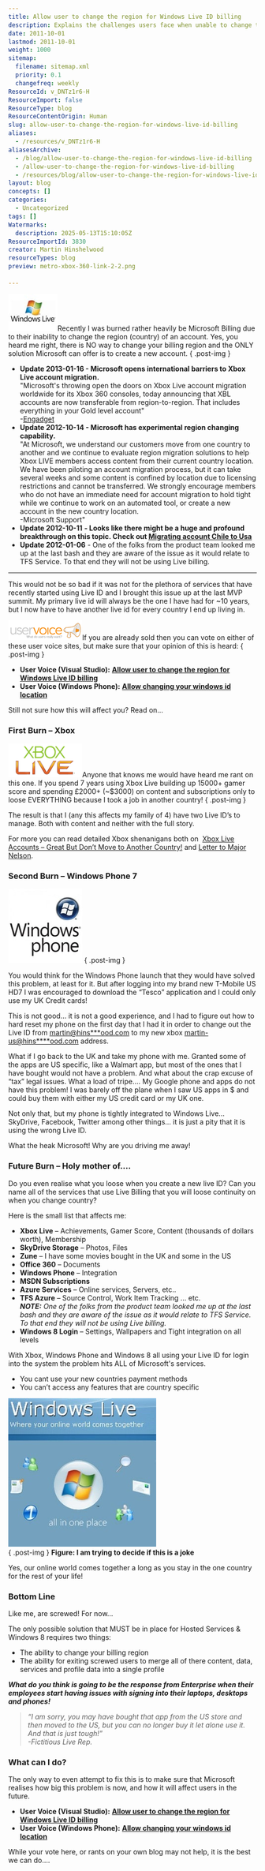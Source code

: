 ```yaml
---
title: Allow user to change the region for Windows Live ID billing
description: Explains the challenges users face when unable to change the billing region for Windows Live ID, affecting access to Microsoft services after moving countries.
date: 2011-10-01
lastmod: 2011-10-01
weight: 1000
sitemap:
  filename: sitemap.xml
  priority: 0.1
  changefreq: weekly
ResourceId: v_DNTz1r6-H
ResourceImport: false
ResourceType: blog
ResourceContentOrigin: Human
slug: allow-user-to-change-the-region-for-windows-live-id-billing
aliases:
  - /resources/v_DNTz1r6-H
aliasesArchive:
  - /blog/allow-user-to-change-the-region-for-windows-live-id-billing
  - /allow-user-to-change-the-region-for-windows-live-id-billing
  - /resources/blog/allow-user-to-change-the-region-for-windows-live-id-billing
layout: blog
concepts: []
categories:
  - Uncategorized
tags: []
Watermarks:
  description: 2025-05-13T15:10:05Z
ResourceImportId: 3830
creator: Martin Hinshelwood
resourceTypes: blog
preview: metro-xbox-360-link-2-2.png

---
```

![img_33742_microsoft-windows-live-logo_450x360](images/img_33742_microsoft-windows-live-logo_450x360-1-1.jpg "img_33742_microsoft-windows-live-logo_450x360")Recently I was burned rather heavily be Microsoft Billing due to their inability to change the region (country) of an account. Yes, you heard me right, there is NO way to change your billing region and the ONLY solution Microsoft can offer is to create a new account.
{ .post-img }

- **Update 2013-01-16 - Microsoft opens international barriers to Xbox Live account migration.**  
   "Microsoft's throwing open the doors on Xbox Live account migration worldwide for its Xbox 360 consoles, today announcing that XBL accounts are now transferable from region-to-region. That includes everything in your Gold level account"  
   \-[Engadget](http://www.engadget.com/2013/01/16/xbox-live-region-locking-unlocked/)
- **Update 2012-10-14 - Microsoft has experimental region changing capability.**  
   "At Microsoft, we understand our customers move from one country to another and we continue to evaluate region migration solutions to help Xbox LIVE members access content from their current country location. We have been piloting an account migration process, but it can take several weeks and some content is confined by location due to licensing restrictions and cannot be transferred. We strongly encourage members who do not have an immediate need for account migration to hold tight while we continue to work on an automated tool, or create a new account in the new country location.  
   \-Microsoft Support"
- **Update 2012-10-11** **- Looks like there might be a huge and profound breakthrough on this topic. Check out [Migrating account Chile to Usa](http://forums.xbox.com/xbox_forums/xbox_support/f/9/p/353657/1834363.aspx#1834363)**
- **Update 2012-01-06** - One of the folks from the product team looked me up at the last bash and they are aware of the issue as it would relate to TFS Service. To that end they will not be using Live billing.

---

This would not be so bad if it was not for the plethora of services that have recently started using Live ID and I brought this issue up at the last MVP summit. My primary live id will always be the one I have had for ~10 years, but I now have to have another live id for every country I end up living in.

![uservoice-logo](images/uservoice-logo-3-3.png "uservoice-logo")If you are already sold then you can vote on either of these user voice sites, but make sure that your opinion of this is heard:
{ .post-img }

- **User Voice (Visual Studio):** [**Allow user to change the region for Windows Live ID billing**](http://visualstudio.uservoice.com/forums/121579-visual-studio/suggestions/2289385-allow-user-to-change-the-region-for-windows-live-i)
- **User Voice (Windows Phone):** [**Allow changing your windows id location**](http://windowsphone.uservoice.com/forums/101801-feature-suggestions/suggestions/2280332-allow-changing-your-windows-id-location-and-no "http://windowsphone.uservoice.com/forums/101801-feature-suggestions/suggestions/2280332-allow-changing-your-windows-id-location-and-no")

Still not sure how this will affect you? Read on…

### First Burn – Xbox

![xbox-live-logo](images/xbox-live-logo-6-6.png "xbox-live-logo")Anyone that knows me would have heard me rant on this one. If you spend 7 years using Xbox Live building up 15000+ gamer score and spending £2000+ (~$3000) on content and subscriptions only to loose EVERYTHING because I took a job in another country!
{ .post-img }

The result is that I (any this affects my family of 4) have two Live ID’s to manage. Both with content and neither with the full story.

For more you can read detailed Xbox shenanigans both on  [Xbox Live Accounts – Great But Don’t Move to Another Country!](http://tf.erzz.com/2007/03/14/xbox-live-accounts-great-but-dont-move-to-another-country/) and [Letter to Major Nelson](http://tf.erzz.com/2009/02/18/letter-to-major-nelson/).

### Second Burn – Windows Phone 7

![windows_phone_logo300x300](images/windows_phone_logo300x300-4-4.jpg "windows_phone_logo300x300")
{ .post-img }

You would think for the Windows Phone launch that they would have solved this problem, at least for it. But after logging into my brand new T-Mobile US HD7 I was encouraged to download the “Tesco” application and I could only use my UK Credit cards!

This is not good… it is not a good experience, and I had to figure out how to hard reset my phone on the first day that I had it in order to change out the Live ID from [martin@hins\*\*\*ood.com](mailto:martin@hins***ood.com) to my new xbox [martin-us@hins\*\*\*\*ood.com](mailto:martin-us@hins****ood.com) address.

What if I go back to the UK and take my phone with me. Granted some of the apps are US specific, like a Walmart app, but most of the ones that I have bought would not have a problem. And what about the crap excuse of “tax” legal issues. What a load of tripe…. My Google phone and apps do not have this problem! I was barely off the plane when I saw US apps in $ and could buy them with either my US credit card or my UK one.

Not only that, but my phone is tightly integrated to Windows Live… SkyDrive, Facebook, Twitter among other things… it is just a pity that it is using the wrong Live ID.

What the heak Microsoft! Why are you driving me away!

### Future Burn – Holy mother of….

Do you even realise what you loose when you create a new live ID? Can you name all of the services that use Live Billing that you will loose continuity on when you change country?

Here is the small list that affects me:

- **Xbox Live** – Achievements, Gamer Score, Content (thousands of dollars worth), Membership
- **SkyDrive Storage** – Photos, Files
- **Zune** – I have some movies bought in the UK and some in the US
- **Office 360** – Documents
- **Windows Phone** – Integration
- **MSDN Subscriptions**
- **Azure Services** – Online services, Servers, etc..
- **TFS Azure** – Source Control, Work Item Tracking … etc.  
   _**NOTE:** One of the folks from the product team looked me up at the last bash and they are aware of the issue as it would relate to TFS Service. To that end they will not be using Live billing._
- **Windows 8 Login** – Settings, Wallpapers and Tight integration on all levels

With Xbox, Windows Phone and Windows 8 all using your Live ID for login into the system the problem hits ALL of Microsoft's services.

- You cant use your new countries payment methods
- You can’t access any features that are country specific

![windows-live](images/windows-live-5-5.jpg "windows-live")  
{ .post-img }
**Figure: I am trying to decide if this is a joke**

Yes, our online world comes together a long as you stay in the one country for the rest of your life!

### Bottom Line

Like me, are screwed! For now…

The only possible solution that MUST be in place for Hosted Services & Windows 8 requires two things:

- The ability to change your billing region
- The ability for exiting screwed users to merge all of there content, data, services and profile data into a single profile

**_What do you think is going to be the response from Enterprise when their employees start having issues with signing into their laptops, desktops and phones!_**

> _“I am sorry, you may have bought that app from the US store and then moved to the US, but you can no longer buy it let alone use it. And that is just tough!”  
> \-Fictitious Live Rep._

### What can I do?

The only way to even attempt to fix this is to make sure that Microsoft realises how big this problem is now, and how it will affect users in the future.

- **User Voice (Visual Studio):** [**Allow user to change the region for Windows Live ID billing**](http://visualstudio.uservoice.com/forums/121579-visual-studio/suggestions/2289385-allow-user-to-change-the-region-for-windows-live-i)
- **User Voice (Windows Phone):** [**Allow changing your windows id location**](http://windowsphone.uservoice.com/forums/101801-feature-suggestions/suggestions/2280332-allow-changing-your-windows-id-location-and-no "http://windowsphone.uservoice.com/forums/101801-feature-suggestions/suggestions/2280332-allow-changing-your-windows-id-location-and-no")

While your vote here, or rants on your own blog may not help, it is the best we can do….
